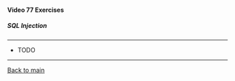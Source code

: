 #### Video 77 Exercises

##### SQL Injection

---

- TODO

---

[Back to main](https://github.com/rot0xd/CBTNuggets/blob/master/CEHv9/README.md)

